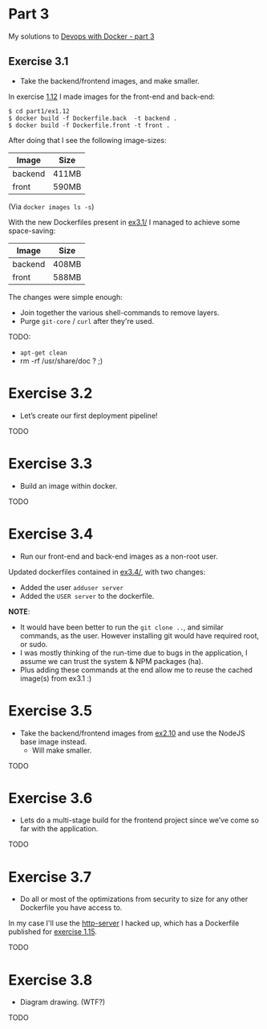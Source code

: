 # Part 3

My solutions to [Devops with Docker - part 3](https://devopswithdocker.com/part3/)




## Exercise 3.1

* Take the backend/frontend images, and make smaller.

In exercise [1.12](https://github.com/skx/devopswithdocker.com/tree/master/part1/ex1.12) I made images for the front-end and back-end:

```
$ cd part1/ex1.12
$ docker build -f Dockerfile.back  -t backend .
$ docker build -f Dockerfile.front -t front .
```

After doing that I see the following image-sizes:

| Image     | Size  |
| --------- | ----- |
| backend   | 411MB |
| front     | 590MB |

(Via `docker images ls -s`)

With the new Dockerfiles present in [ex3.1/](ex3.1/) I managed to achieve some space-saving:

| Image     | Size  |
| --------- | ----- |
| backend   | 408MB |
| front     | 588MB |

The changes were simple enough:

* Join together the various shell-commands to remove layers.
* Purge `git-core` / `curl` after they're used.

TODO:

* `apt-get clean`
* rm -rf /usr/share/doc ? ;)


# Exercise 3.2

* Let’s create our first deployment pipeline!

TODO



# Exercise 3.3

* Build an image within docker.

TODO




# Exercise 3.4

* Run our front-end and back-end images as a non-root user.

Updated dockerfiles contained in [ex3.4/](ex3.4/), with two changes:

* Added the user `adduser server`
* Added the `USER server` to the dockerfile.

**NOTE**:

* It would have been better to run the `git clone ..`, and similar commands, as the user.  However installing git would have required root, or sudo.
* I was mostly thinking of the run-time due to bugs in the application, I assume we can trust the system & NPM packages (ha).
* Plus adding these commands at the end allow me to reuse the cached image(s) from ex3.1 :)




# Exercise 3.5

* Take the backend/frontend images from [ex2.10](https://github.com/skx/devopswithdocker.com/tree/master/part2#exercise-210) and use the NodeJS base image instead.
  * Will make smaller.

TODO




# Exercise 3.6

* Lets do a multi-stage build for the frontend project since we’ve come so far with the application.

TODO



# Exercise 3.7

* Do all or most of the optimizations from security to size for any other Dockerfile you have access to.

In my case I'll use the [http-server](https://github.com/skx/httpd) I hacked up, which has a Dockerfile published for [exercise 1.15](https://github.com/skx/devopswithdocker.com/tree/master/part1#exercise-115).

TODO




# Exercise 3.8

* Diagram drawing.  (WTF?)

TODO
